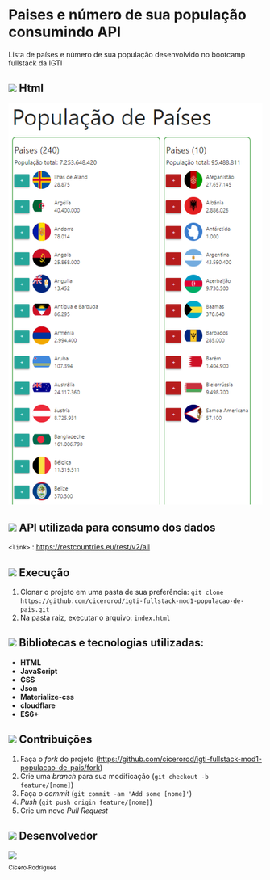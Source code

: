# Paises e número de sua população consumindo API
Lista de países e número de sua população desenvolvido no bootcamp fullstack da IGTI

<!-- 🎯 -->

## <img src="https://img.icons8.com/ios-filled/26/000000/browser-window.png"/> Html 
<p align="center">
  <img src="https://github.com/cicerorod/igti-fullstack-mod1-populacao-de-pais/blob/master/img/tela.PNG">
</p>

## <img src="https://img.icons8.com/ios-glyphs/26/000000/api.png"/> API utilizada para consumo dos dados 

<!-- [Links](https://randomuser.me/api/?seed=javascript&results=100&nat=BR&noinfo)-->

`<link>` : <https://restcountries.eu/rest/v2/all>

<!--
[![img.png](https://i.postimg.cc/3w8LgM61/img.png)](https://postimg.cc/qNFXTFp6)
[![Tutorial-MEAN.png](https://i.postimg.cc/9MgHHfS3/Tutorial-MEAN.png)](https://postimg.cc/WFZHMsTS)-->

## <img src="https://img.icons8.com/metro/26/000000/run-command.png"/> Execução

1. Clonar o projeto em uma pasta de sua preferência: `git clone https://github.com/cicerorod/igti-fullstack-mod1-populacao-de-pais.git`
2. Na pasta raiz, executar o arquivo: `index.html`
<!-- :hammer:-->
## <img src="https://img.icons8.com/ios-filled/26/000000/hammer.png"/> Bibliotecas e tecnologias utilizadas:    

- **HTML**
- **JavaScript**
- **CSS**
- **Json**
- **Materialize-css**
- **cloudflare**
- **ES6+**

## <img src="https://img.icons8.com/ios-glyphs/26/000000/pull-request.png"/> Contribuições

1. Faça o _fork_ do projeto (<https://github.com/cicerorod/igti-fullstack-mod1-populacao-de-pais/fork>)
2. Crie uma _branch_ para sua modificação (`git checkout -b feature/[nome]`)
3. Faça o _commit_ (`git commit -am 'Add some [nome]'`)
4. _Push_ (`git push origin feature/[nome]`)
5. Crie um novo _Pull Request_



## <img src="https://img.icons8.com/ios-glyphs/26/000000/code-file.png"/> Desenvolvedor

[<img src="https://avatars.githubusercontent.com/cicerorod" width=115><br><sub>Cícero Rodrigues</sub>](https://github.com/cicerorod)
